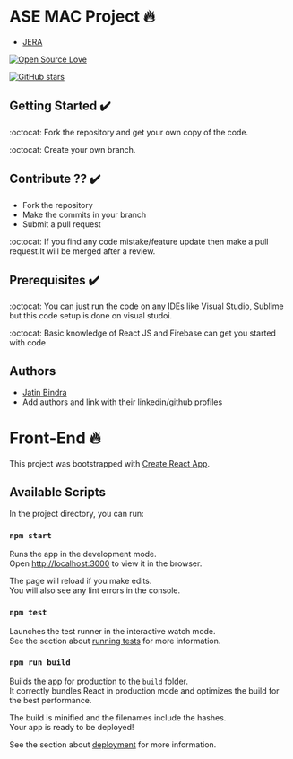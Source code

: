 # ASE MAC Project :fire:
-  [JERA](https://www.google.com/)

[![Open Source Love](https://badges.frapsoft.com/os/v2/open-source.svg?v=102)](https://github.com/jb1998/Coding-Contest-by-IEEE)  &nbsp;&nbsp;

[![GitHub stars](https://img.shields.io/github/stars/jb1998/ASE-Project.svg?style=social&label=Star)](https://github.com/jb1998/ASE-Project)




## Getting Started :heavy_check_mark:
:octocat: Fork the repository and get your own copy of the code.

:octocat: Create your own branch.

## Contribute ?? :heavy_check_mark:
* Fork the repository
* Make the commits in your branch
* Submit a pull request

:octocat: If you find any code mistake/feature update then make a pull request.It will be merged after a review.



## Prerequisites :heavy_check_mark:
:octocat: You can just run the code on any IDEs like Visual Studio, Sublime but this code setup is done on visual studoi.

:octocat: Basic knowledge of React JS and Firebase can get you started with code

## Authors
 -  [Jatin Bindra](https://www.linkedin.com/in/jb1998/)
 - Add authors and link with their linkedin/github profiles


# Front-End :fire:

This project was bootstrapped with [Create React App](https://github.com/facebook/create-react-app).

## Available Scripts

In the project directory, you can run:

### `npm start`

Runs the app in the development mode.\
Open [http://localhost:3000](http://localhost:3000) to view it in the browser.

The page will reload if you make edits.\
You will also see any lint errors in the console.

### `npm test`

Launches the test runner in the interactive watch mode.\
See the section about [running tests](https://facebook.github.io/create-react-app/docs/running-tests) for more information.

### `npm run build`

Builds the app for production to the `build` folder.\
It correctly bundles React in production mode and optimizes the build for the best performance.

The build is minified and the filenames include the hashes.\
Your app is ready to be deployed!

See the section about [deployment](https://facebook.github.io/create-react-app/docs/deployment) for more information.

